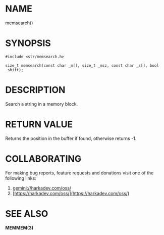 # NAME

memsearch()

# SYNOPSIS

    #include <str/memsearch.h>
    
    size_t memsearch(const char _m[], size_t _msz, const char _s[], bool _shift);

# DESCRIPTION

Search a string in a memory block.

# RETURN VALUE

Returns the position in the buffer if found, otherwise returns -1.

# COLLABORATING

For making bug reports, feature requests and donations visit
one of the following links:

1. [gemini://harkadev.com/oss/](gemini://harkadev.com/oss/)
2. [https://harkadev.com/oss/](https://harkadev.com/oss/)

# SEE ALSO

**MEMMEM(3)**
